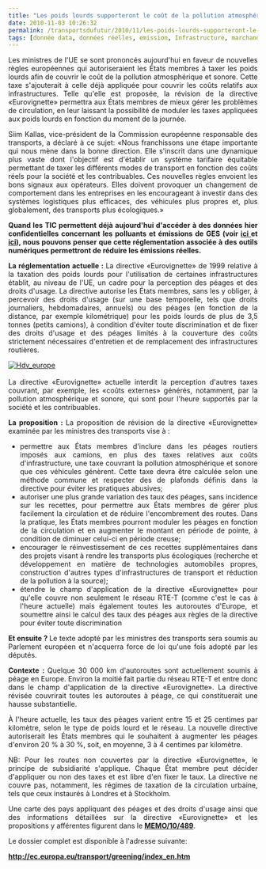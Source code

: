 ```yaml
---
title: "Les poids lourds supporteront le coût de la pollution atmosphérique et sonore"
date: 2010-11-03 10:26:32
permalink: /transportsdufutur/2010/11/les-poids-lourds-supporteront-le-cout-de-la-pollution-atmospherique-et-sonore.html
tags: [donnée data, données réelles, emission, Infrastructure, marchandises, Véhicule]
---
```


<p style="text-align: justify">Les ministres de l'UE se sont prononcés aujourd'hui en faveur de nouvelles règles européennes qui autoriseraient les États membres à taxer les poids lourds afin de couvrir le coût de la pollution atmosphérique et sonore. Cette taxe s'ajouterait à celle déjà appliquée pour couvrir les coûts relatifs aux infrastructures. Telle qu'elle est proposée, la révision de la directive «Eurovignette» permettra aux États membres de mieux gérer les problèmes de circulation, en leur laissant la possibilité de moduler les taxes appliquées aux poids lourds en fonction du moment de la journée.</p> <p style="text-align: justify">Siim Kallas, vice-président de la Commission européenne responsable des transports, a déclaré à ce sujet: «Nous franchissons une étape importante qui nous mène dans la bonne direction. Elle s'inscrit dans une dynamique plus vaste dont l'objectif est d'établir un système tarifaire équitable permettant de taxer les différents modes de transport en fonction des coûts réels pour la société et les contribuables. Ces nouvelles règles envoient les bons signaux aux opérateurs. Elles doivent provoquer un changement de comportement dans les entreprises en les encourageant à investir dans des systèmes logistiques plus efficaces, des véhicules plus propres et, plus globalement, des transports plus écologiques.»</p> <p style="text-align: justify"><strong>Quand les TIC permettent déjà aujourd'hui d'accéder à des données hier confidentielles concernant les polluants et émissions de GES (voir <a href="https://gabrielplassat.github.io/transportsdufutur/2010/06/garmin-ecoroute-ce-nest-quun-debut-vers-plus-de-transparence.html" target="_blank">ici </a>et <a href="https://gabrielplassat.github.io/transportsdufutur/2010/01/quand-viendra-lheure-de-la-connaissance-des-emissions-reelles.html" target="_blank">ici</a>), nous pouvons penser que cette réglementation associée à des outils numériques permettront de réduire les émissions réelles.</strong></p> <p style="text-align: justify"> </p>  <!--more-->   <p style="text-align: justify"><strong>La réglementation actuelle : </strong>La directive «Eurovignette» de 1999 relative à la taxation des poids lourds pour l'utilisation de certaines infrastructures établit, au niveau de l'UE, un cadre pour la perception des péages et des droits d'usage. La directive autorise les États membres, sans les y obliger, à percevoir des droits d'usage (sur une base temporelle, tels que droits journaliers, hebdomadaires, annuels) ou des péages (en fonction de la distance, par exemple kilométrique) pour les poids lourds de plus de 3,5 tonnes (petits camions), à condition d'éviter toute discrimination et de fixer des droits d'usage et des péages limités à la couverture des coûts strictement nécessaires d'entretien et de remplacement des infrastructures routières.</p> <p style="text-align: justify"><a href="https://gabrielplassat.github.io/transportsdufutur/wp-content/uploads/sites/6/old/6a0120a66d2ad4970b0133f58c3e09970b-800wi.jpg" rel="lightbox"><img alt="Hdv_europe" class="asset  asset-image at-xid-6a0120a66d2ad4970b0133f58c3e09970b" src="/wp-content/uploads/sites/6/old/6a0120a66d2ad4970b0133f58c3e09970b-320wi.jpg" style="margin-left: auto;margin-right: auto" title="Hdv_europe" /></a> <br /> <br />La directive «Eurovignette» actuelle interdit la perception d'autres taxes couvrant, par exemple, les «coûts externes» générés, notamment, par la pollution atmosphérique et sonore, qui sont pour l'heure supportés par la société et les contribuables.</p> <p style="text-align: justify"><strong>La proposition : </strong>La proposition de révision de la directive «Eurovignette» examinée par les ministres des transports vise à :</p> <ul> <li> <div style="text-align: justify">permettre aux États membres d'inclure dans les péages routiers imposés aux camions, en plus des taxes relatives aux coûts d'infrastructure, une taxe couvrant la pollution atmosphérique et sonore que ces véhicules génèrent. Cette taxe devra être calculée selon une méthode commune et respecter des de plafonds définis dans la directive pour éviter les pratiques abusives;</div> </li> <li> <div style="text-align: justify">autoriser une plus grande variation des taux des péages, sans incidence sur les recettes, pour permettre aux États membres de gérer plus facilement la circulation et de réduire l'encombrement des routes. Dans la pratique, les États membres pourront moduler les péages en fonction de la circulation et en augmenter le montant en période de pointe, à condition de diminuer celui-ci en période creuse;</div> </li> <li> <div style="text-align: justify">encourager le réinvestissement de ces recettes supplémentaires dans des projets visant à rendre les transports plus écologiques (recherche et développement en matière de technologies automobiles propres, construction d'autres types d'infrastructures de transport et réduction de la pollution à la source);</div> </li> <li> <div style="text-align: justify">étendre le champ d'application de la directive «Eurovignette» pour qu'elle couvre non seulement le réseau RTE-T (comme c'est le cas à l'heure actuelle) mais également toutes les autoroutes d'Europe, et soumettre ainsi le calcul des taux des péages aux règles de la directive pour éviter toute discrimination</div> </li> </ul> <p style="text-align: justify"><strong>Et ensuite ? </strong>Le texte adopté par les ministres des transports sera soumis au Parlement européen et n'acquerra force de loi qu'une fois adopté par les députés.</p> <p style="text-align: justify"><strong>Contexte : </strong>Quelque 30 000 km d'autoroutes sont actuellement soumis à péage en Europe. Environ la moitié fait partie du réseau RTE-T et entre donc dans le champ d'application de la directive «Eurovignette». La directive révisée couvrirait toutes les autoroutes à péage, ce qui constituerait une hausse substantielle.</p> <p style="text-align: justify">À l'heure actuelle, les taux des péages varient entre 15 et 25 centimes par kilomètre, selon le type de poids lourd et le réseau. La nouvelle directive autoriserait les États membres qui le souhaitent à augmenter les péages d'environ 20 % à 30 %, soit, en moyenne, 3 à 4 centimes par kilomètre.</p> <p style="text-align: justify">NB: Pour les routes non couvertes par la directive «Eurovignette», le principe de subsidiarité s'applique. Chaque État membre peut décider d'appliquer ou non des taxes et est libre d'en fixer le taux. La directive ne couvre pas, notamment, les régimes de taxation de la circulation urbaine, tels que ceux instaurés à Londres et à Stockholm.</p> <p style="text-align: justify">Une carte des pays appliquant des péages et des droits d'usage ainsi que des informations détaillées sur la directive «Eurovignette» et les propositions y afférentes figurent dans le <strong><a href="http://europa.eu/rapid/pressReleasesAction.do?reference=MEMO/10/489&format=HTML&aged=0&language=EN&guiLanguage=fr">MEMO/10/489</a></strong>.</p> <p style="text-align: justify">Le dossier complet est disponible à l'adresse suivante:</p> <p style="text-align: justify"><strong><a href="http://ec.europa.eu/transport/greening/index_en.htm">http://ec.europa.eu/transport/greening/index_en.htm</a></strong></p>
